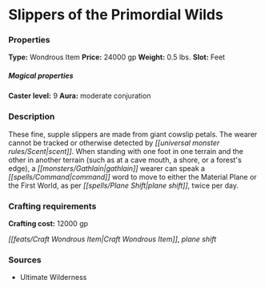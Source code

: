 ﻿---
Title: "Slippers of the Primordial Wilds"
Type: "Wondrous Item"
Price: "24000 gp"
Weight: "0.5 lbs."
Slot: "Feet"
Caster level: "9"
Aura: "moderate conjuration"
Description: |
  "These fine, supple slippers are made from giant cowslip petals. The wearer cannot be tracked or otherwise detected by scent. When standing with one foot in one terrain and the other in another terrain (such as at a cave mouth, a shore, or a forest's edge), a gathlain wearer can speak a command word to move to either the Material Plane or the First World, as per _plane shift_, twice per day."
Crafting cost: "12000 gp"
Sources: "['Ultimate Wilderness']"
---

# Slippers of the Primordial Wilds

### Properties

**Type:** Wondrous Item **Price:** 24000 gp **Weight:** 0.5 lbs. **Slot:** Feet

##### Magical properties

**Caster level:** 9 **Aura:** moderate conjuration

### Description

These fine, supple slippers are made from giant cowslip petals. The wearer cannot be tracked or otherwise detected by _[[universal monster rules/Scent|scent]]_. When standing with one foot in one terrain and the other in another terrain (such as at a cave mouth, a shore, or a forest's edge), a _[[monsters/Gathlain|gathlain]]_ wearer can speak a _[[spells/Command|command]]_ word to move to either the Material Plane or the First World, as per _[[spells/Plane Shift|plane shift]]_, twice per day.

### Crafting requirements

**Crafting cost:** 12000 gp

_[[feats/Craft Wondrous Item|Craft Wondrous Item]]_, _plane shift_

### Sources

* Ultimate Wilderness